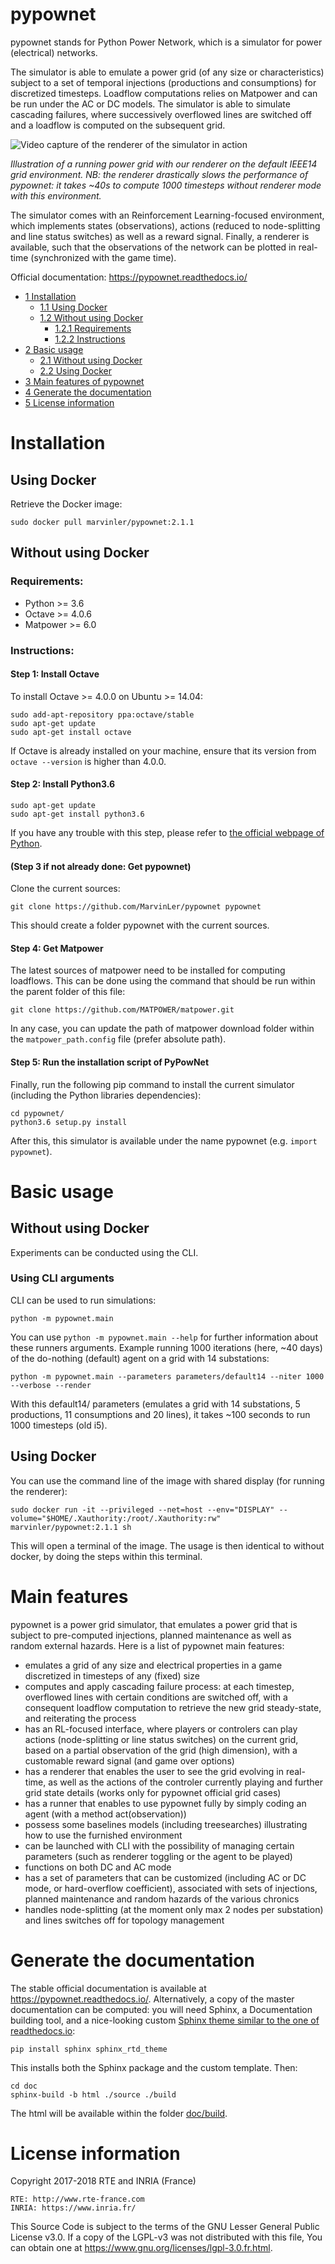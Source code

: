 # pypownet
pypownet stands for Python Power Network, which is a simulator for power (electrical) networks.

The simulator is able to emulate a power grid (of any size or characteristics) subject to a set of temporal injections (productions and consumptions) for discretized timesteps. Loadflow computations relies on Matpower and can be run under the AC or DC models. The simulator is able to simulate cascading failures, where successively overflowed lines are switched off and a loadflow is computed on the subsequent grid.

![Video capture of the renderer of the simulator in action](https://github.com/MarvinLer/pypownet/blob/master/doc/source/default14.gif)

*Illustration of a running power grid with our renderer on the default IEEE14 grid environment.
NB: the renderer drastically slows the performance of pypownet: it takes ~40s to compute 1000 timesteps without renderer mode with this environment.*

The simulator comes with an Reinforcement Learning-focused environment, which implements states (observations), actions (reduced to node-splitting and line status switches) as well as a reward signal. Finally, a renderer is available, such that the observations of the network can be plotted in real-time (synchronized with the game time).

Official documentation: https://pypownet.readthedocs.io/


*   [1 Installation](#installation)
    *   [1.1 Using Docker](#using-docker)
    *   [1.2 Without using Docker](#without-using-docker)
        *   [1.2.1 Requirements](#requirements)
        *   [1.2.2 Instructions](#instructions)
*   [2 Basic usage](#basic-usage)
    *   [2.1 Without using Docker](#without-using-docker-1)
    *   [2.2 Using Docker](#using-docker-1)
*   [3 Main features of pypownet](#main-features)
*   [4 Generate the documentation](#generate-the-documentation)
*   [5 License information](#license-information)

# Installation
## Using Docker
Retrieve the Docker image:
```
sudo docker pull marvinler/pypownet:2.1.1
```

## Without using Docker
### Requirements:
*   Python >= 3.6
*   Octave >= 4.0.6
*   Matpower >= 6.0

### Instructions:
#### Step 1: Install Octave

To install Octave >= 4.0.0 on Ubuntu >= 14.04:
```
sudo add-apt-repository ppa:octave/stable
sudo apt-get update
sudo apt-get install octave
```
If Octave is already installed on your machine, ensure that its version from `octave --version` is higher than 4.0.0.

#### Step 2: Install Python3.6
```
sudo apt-get update
sudo apt-get install python3.6
```
If you have any trouble with this step, please refer to [the official webpage of Python](https://www.python.org/downloads/release/python-366/).

#### (Step 3 if not already done: Get pypownet)
Clone the current sources:
```
git clone https://github.com/MarvinLer/pypownet pypownet
```
This should create a folder pypownet with the current sources.

#### Step 4: Get Matpower
The latest sources of matpower need to be installed for computing loadflows. This can be done using the command that should be run within the parent folder of this file:
```
git clone https://github.com/MATPOWER/matpower.git
```

In any case, you can update the path of matpower download folder within the ```matpower_path.config``` file (prefer absolute path).

#### Step 5: Run the installation script of PyPowNet
Finally, run the following pip command to install the current simulator (including the Python libraries dependencies):
```
cd pypownet/
python3.6 setup.py install
```
After this, this simulator is available under the name pypownet (e.g. ```import pypownet```).

# Basic usage
## Without using Docker
Experiments can be conducted using the CLI.
### Using CLI arguments
CLI can be used to run simulations:
```
python -m pypownet.main
```
You can use `python -m pypownet.main --help` for further information about these runners arguments. Example running 1000 iterations (here, ~40 days) of the do-nothing (default) agent on a grid with 14 substations:
```
python -m pypownet.main --parameters parameters/default14 --niter 1000 --verbose --render
```
With this default14/ parameters (emulates a grid with 14 substations, 5 productions, 11 consumptions and 20 lines), it takes ~100 seconds to run 1000 timesteps (old i5).
## Using Docker
You can use the command line of the image with shared display (for running the renderer):
```
sudo docker run -it --privileged --net=host --env="DISPLAY" --volume="$HOME/.Xauthority:/root/.Xauthority:rw" marvinler/pypownet:2.1.1 sh
```
This will open a terminal of the image. The usage is then identical to without docker, by doing the steps within this terminal.

# Main features
pypownet is a power grid simulator, that emulates a power grid that is subject to pre-computed injections, planned maintenance as well as random external hazards. Here is a list of pypownet main features:
* emulates a grid of any size and electrical properties in a game discretized in timesteps of any (fixed) size
* computes and apply cascading failure process: at each timestep, overflowed lines with certain conditions are switched off, with a consequent loadflow computation to retrieve the new grid steady-state, and reiterating the process
* has an RL-focused interface, where players or controlers can play actions (node-splitting or line status switches) on the current grid, based on a partial observation of the grid (high dimension), with a customable reward signal (and game over options)
* has a renderer that enables the user to see the grid evolving in real-time, as well as the actions of the controler currently playing and further grid state details (works only for pypownet official grid cases)
* has a runner that enables to use pypownet fully by simply coding an agent (with a method act(observation))
* possess some baselines models (including treesearches) illustrating how to use the furnished environment
* can be launched with CLI with the possibility of managing certain parameters (such as renderer toggling or the agent to be played)
* functions on both DC and AC mode
* has a set of parameters that can be customized (including AC or DC mode, or hard-overflow coefficient), associated with sets of injections, planned maintenance and random hazards of the various chronics
* handles node-splitting (at the moment only max 2 nodes per substation) and lines switches off for topology management

# Generate the documentation
The stable official documentation is available at https://pypownet.readthedocs.io/.
Alternatively, a copy of the master documentation can be computed: you will need Sphinx, a Documentation building tool, and a nice-looking custom [Sphinx theme similar to the one of readthedocs.io](https://sphinx-rtd-theme.readthedocs.io/en/latest/):
```
pip install sphinx sphinx_rtd_theme
```
This installs both the Sphinx package and the custom template. Then:
```
cd doc
sphinx-build -b html ./source ./build
```
The html will be available within the folder [doc/build](doc/build/index.html).

# License information

Copyright 2017-2018 RTE and INRIA (France)

    RTE: http://www.rte-france.com
    INRIA: https://www.inria.fr/

This Source Code is subject to the terms of the GNU Lesser General Public License v3.0. If a copy of the LGPL-v3 was not distributed with this file, You can obtain one at https://www.gnu.org/licenses/lgpl-3.0.fr.html.
